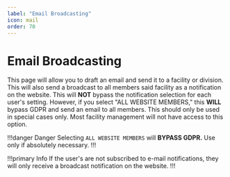 ```yaml
---
label: "Email Broadcasting"
icon: mail
order: 70
---
```


# Email Broadcasting

This page will allow you to draft an email and send it to a facility or division. This will also send a broadcast to all members said facility as a notification on the website. This will __NOT__ bypass the notification selection for each user's setting. However, if you select "ALL WEBSITE MEMBERS," this **WILL** bypass GDPR and send an email to all members. This should only be used in special cases only. Most facility management will not have access to this option.

!!!danger Danger
Selecting `ALL WEBSITE MEMBERS` will **BYPASS GDPR.** Use only if absolutely necessary.
!!!

!!!primary Info
If the user's are not subscribed to e-mail notifications, they will only receive a broadcast notification on the website.
!!!